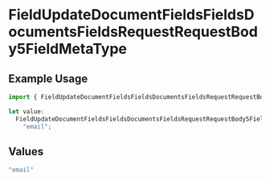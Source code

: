 # FieldUpdateDocumentFieldsFieldsDocumentsFieldsRequestRequestBody5FieldMetaType

## Example Usage

```typescript
import { FieldUpdateDocumentFieldsFieldsDocumentsFieldsRequestRequestBody5FieldMetaType } from "@documenso/sdk-typescript/models/operations";

let value:
  FieldUpdateDocumentFieldsFieldsDocumentsFieldsRequestRequestBody5FieldMetaType =
    "email";
```

## Values

```typescript
"email"
```